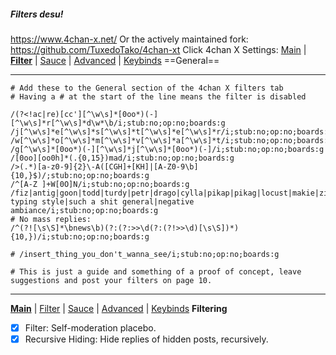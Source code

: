 ##### Filters desu!
https://www.4chan-x.net/
Or the actively maintained fork: https://github.com/TuxedoTako/4chan-xt
Click 4chan X Settings:
[Main](desshyou) | [**Filter**](desshyou) | [Sauce](desshyou) | [Advanced](desshyou) | [Keybinds](desshyou)
==General==
***
```
# Add these to the General section of the 4chan X filters tab
# Having a # at the start of the line means the filter is disabled

/(?<!ac|re)[cс'][^\w\s]*[0oо*)(-][^\w\s]*r[^\w\s]*d\w*\b/i;stub:no;op:no;boards:g
/j[^\w\s]*e[^\w\s]*s[^\w\s]*t[^\w\s]*e[^\w\s]*r/i;stub:no;op:no;boards:g
/w[^\w\s]*o[^\w\s]*m[^\w\s]*v[^\w\s]*a[^\w\s]*t/i;stub:no;op:no;boards:g
/g[^\w\s]*[0oо*)(-][^\w\s]*j[^\w\s]*[0oо*)(-]/i;stub:no;op:no;boards:g
/[0oо][оo0h]*(.{0,15})mad/i;stub:no;op:no;boards:g
/>(.*)[a-z0-9]{2}\-A([CGH]+[KH]|[A-Z0-9\b]{10,}$)/;stub:no;op:no;boards:g
/^[A-Z ]+W[0O]N/i;stub:no;op:no;boards:g
/fiz|antig|goon|todd|turdy|petr|drago|cylla|pikap|pikag|locust|makie|zigger|burger|puncher|rizzl|distinct typing style|such a shit general|negative ambiance/i;stub:no;op:no;boards:g
# No mass replies:
/^(?![\s\S]*\bnews\b)(?:(?:>>\d(?:(?!>>\d)[\s\S])*){10,})/i;stub:no;op:no;boards:g

# /insert_thing_you_don't_wanna_see/i;stub:no;op:no;boards:g

# This is just a guide and something of a proof of concept, leave suggestions and post your filters on page 10.

```
***
[**Main**](desshyou) | [Filter](desshyou) | [Sauce](desshyou) | [Advanced](desshyou) | [Keybinds](desshyou)
**Filtering**
- [x] Filter: Self-moderation placebo.
- [x] Recursive Hiding: Hide replies of hidden posts, recursively.